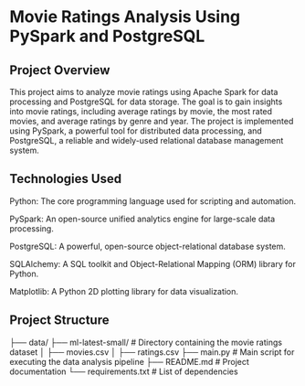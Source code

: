 # Movie Ratings Analysis Using PySpark and PostgreSQL #

## Project Overview ##
  This project aims to analyze movie ratings using Apache Spark for data processing and PostgreSQL for data storage. 
  The goal is to gain insights into movie ratings, including average ratings by movie, the most rated movies, and average ratings by genre and year. 
  The project is implemented using PySpark, a powerful tool for distributed data processing, and PostgreSQL, a reliable and widely-used relational database management system.

## Technologies Used ##
  
  Python: The core programming language used for scripting and automation.
  
  PySpark: An open-source unified analytics engine for large-scale data processing.
  
  PostgreSQL: A powerful, open-source object-relational database system.
  
  SQLAlchemy: A SQL toolkit and Object-Relational Mapping (ORM) library for Python.
  
  Matplotlib: A Python 2D plotting library for data visualization.

## Project Structure ##
  ├── data/
      ├── ml-latest-small/          # Directory containing the movie ratings dataset
  │       ├── movies.csv
  │       ├── ratings.csv
  ├── main.py                       # Main script for executing the data analysis pipeline
  ├── README.md                     # Project documentation
  └── requirements.txt              # List of dependencies





